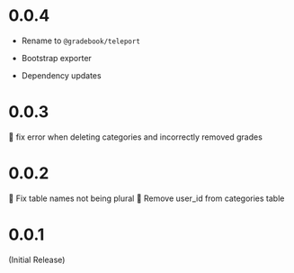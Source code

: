 # 0.0.4

- Rename to `@gradebook/teleport`

- Bootstrap exporter

- Dependency updates

# 0.0.3

:bug: fix error when deleting categories and incorrectly removed grades

# 0.0.2

:bug: Fix table names not being plural
:bug: Remove user_id from categories table

# 0.0.1

(Initial Release)
